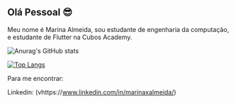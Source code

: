 ## Olá Pessoal 😎

Meu nome é Marina Almeida, sou estudante de engenharia da computação, e estudante de Flutter na Cubos Academy.

![Anurag's GitHub stats](https://github-readme-stats.vercel.app/api?username=marinaxalmeida&show_icons=true&theme=radical)

[![Top Langs](https://github-readme-stats.vercel.app/api/top-langs/?username=marinaxalmeida&layout=compact)](https://github.com/marinaxalmeida/github-readme-stats)

Para me encontrar:

Linkedin: (vhttps://www.linkedin.com/in/marinaxalmeida/)
